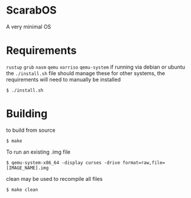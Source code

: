 # ScarabOS
A very minimal OS

# Requirements
`rustup`
`grub`
`nasm`
`qemu`
`xorriso`
`qemu-system`
if running via debian or ubuntu the `./install.sh` file should manage these for other systems, the requirements will need to manually be installed
```
$ ./install.sh
```

# Building

to build from source
```
$ make
```
To run an existing .img file
```
$ qemu-system-x86_64 -display curses -drive format=raw,file=[IMAGE_NAME].img
```
clean may be used to recompile all files
```
$ make clean
```